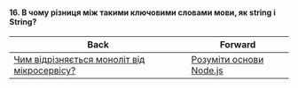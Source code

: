 #### 16. В чому різниця між такими ключовими словами мови, як string і String?



| Back | Forward |
|---|---|
| [Чим відрізняється моноліт від мікросервісу?](/ua/junior/nodejs/what-is-the-difference-between-a-monolith-and-microservices.md)  | [Розуміти основи Node.js](/ua/junior/nodejs/understand-the-basics-of-nodejs.md) |